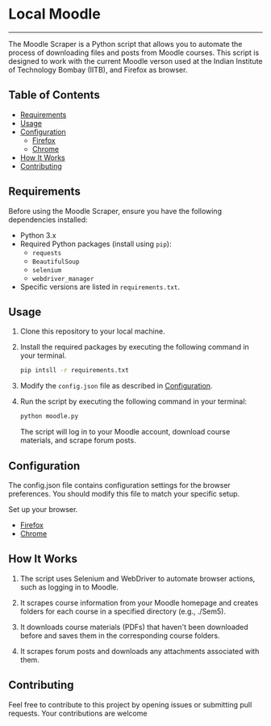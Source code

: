 # Local Moodle
---

The Moodle Scraper is a Python script that allows you to automate the process of downloading files and posts from Moodle courses. This script is designed to work with the current Moodle verson used at the Indian Institute of Technology Bombay (IITB), and Firefox as browser.

## Table of Contents
- [Requirements](#requirements)
- [Usage](#usage)
- [Configuration](#configuration)    
    - [Firefox](firefox.md)
    - [Chrome](chrome.md)
- [How It Works](#how-it-works)
- [Contributing](#contributing)

## Requirements

Before using the Moodle Scraper, ensure you have the following dependencies installed:
- Python 3.x
- Required Python packages (install using `pip`):
  - `requests`
  - `BeautifulSoup`
  - `selenium`
  - `webdriver_manager`
-  Specific versions are listed in `requirements.txt`.

## Usage

1. Clone this repository to your local machine.
2. Install the required packages by executing the following command in your terminal.
    ```bash
    pip intsll -r requirements.txt
    ```

3. Modify the `config.json` file as described in [Configuration](#configuration).

4. Run the script by executing the following command in your terminal:

   ```bash
   python moodle.py
   ```
    The script will log in to your Moodle account, download course materials, and scrape forum posts.

## Configuration

The config.json file contains configuration settings for the browser preferences. You should modify this file to match your specific setup.

Set up your browser.

- [Firefox](firefox.md)
- [Chrome](chrome.md)

## How It Works

1. The script uses Selenium and WebDriver to automate browser actions, such as logging in to Moodle.

2. It scrapes course information from your Moodle homepage and creates folders for each course in a specified directory (e.g., ./Sem5).

3. It downloads course materials (PDFs) that haven't been downloaded before and saves them in the corresponding course folders.

4. It scrapes forum posts and downloads any attachments associated with them.

## Contributing

Feel free to contribute to this project by opening issues or submitting pull requests. Your contributions are welcome

